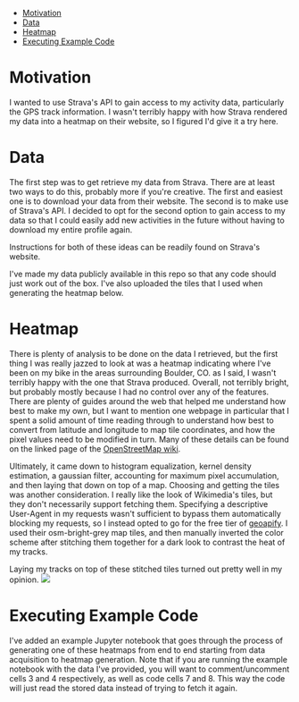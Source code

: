 - [Motivation](#motivation)
- [Data](#data)
- [Heatmap](#heatmap)
- [Executing Example Code](#executing-example-code)

# Motivation
I wanted to use Strava's API to gain access to my activity data, particularly the GPS track information. I wasn't
terribly happy with how Strava rendered my data into a heatmap on their website, so I figured I'd give it a try here.

# Data
The first step was to get retrieve my data from Strava. There are at least two ways to do this, probably more if you're
creative. The first and easiest one is to download your data from their website. The second is to make use of Strava's
API. I decided to opt for the second option to gain access to my data so that I could easily add new activities in the
future without having to download my entire profile again.

Instructions for both of these ideas can be readily found on Strava's website.

I've made my data publicly available in this repo so that any code should just work out of the box. I've also uploaded
the tiles that I used when generating the heatmap below.

# Heatmap
There is plenty of analysis to be done on the data I retrieved, but the first thing I was really jazzed to look at was a
heatmap indicating where I've been on my bike in the areas surrounding Boulder, CO. as I said, I wasn't terribly happy
with the one that Strava produced. Overall, not terribly bright, but probably mostly because I had no control over
any of the features. There are plenty of guides around the web that helped me understand how best to make my own, but I
want to mention one webpage in particular that I spent a solid amount of time reading through to understand how best to
convert from latitude and longitude to map tile coordinates, and how the pixel values need to be modified in turn. Many
of these details can be found on the linked page of the
[OpenStreetMap wiki](https://wiki.openstreetmap.org/wiki/Slippy_map_tilenames).

Ultimately, it came down to histogram equalization, kernel density estimation, a gaussian filter, accounting for maximum
pixel accumulation, and then laying that down on top of a map. Choosing and getting the tiles was another consideration.
I really like the look of Wikimedia's tiles, but they don't necessarily support fetching them. Specifying a descriptive
User-Agent in my requests wasn't sufficient to bypass them automatically blocking my requests, so I instead opted to go
for the free tier of [geoapify](https://www.geoapify.com/map-tiles). I used their osm-bright-grey map tiles, and then
manually inverted the color scheme after stitching them together for a dark look to contrast the heat of my tracks.

Laying my tracks on top of these stitched tiles turned out pretty well in my opinion.
<img src="./img/heatmap.png">

# Executing Example Code
I've added an example Jupyter notebook that goes through the process of generating one of these heatmaps from end to
end starting from data acquisition to heatmap generation. Note that if you are running the example notebook with the
data I've provided, you will want to comment/uncomment cells 3 and 4 respectively, as well as code cells  7 and 8. This
way the code will just read the stored data instead of trying to fetch it again.